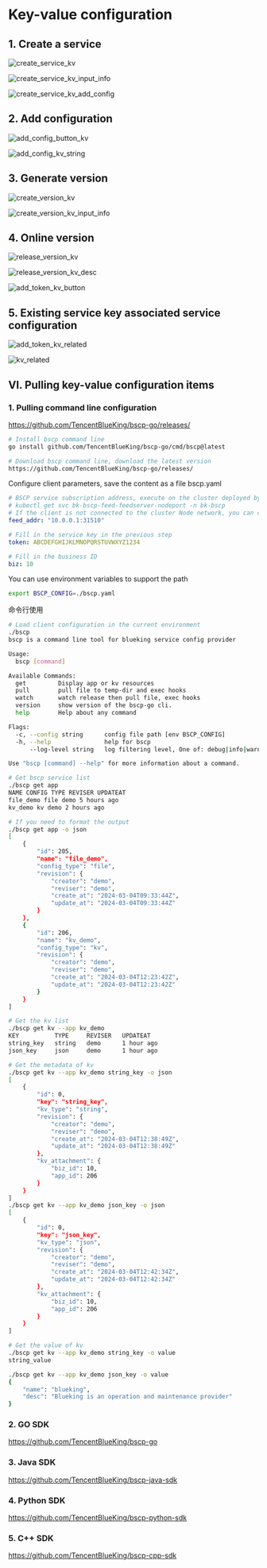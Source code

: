 # Key-value configuration
## 1. Create a service

![create_service_kv](../Image/create_service_kv.png)

![create_service_kv_input_info](../Image/create_service_kv_input_info.png)

![create_service_kv_add_config](../Image/create_service_kv_add_config.png)
## 2. Add configuration

![add_config_button_kv](../Image/add_config_button_kv.png)

![add_config_kv_string](../Image/add_config_kv_string.png)

## 3. Generate version

![create_version_kv](../Image/create_version_kv.png)

![create_version_kv_input_info](../Image/create_version_kv_input_info.png)

## 4. Online version

![release_version_kv](../Image/release_version_kv.png)

![release_version_kv_desc](../Image/release_version_kv_desc.png)

![add_token_kv_button](../Image/add_token_kv_button.png)

## 5. Existing service key associated service configuration

![add_token_kv_related](../Image/add_token_kv_related.png)

![kv_related](../Image/kv_related.png)

## VI. Pulling key-value configuration items

### 1. Pulling command line configuration

https://github.com/TencentBlueKing/bscp-go/releases/

```bash
# Install bscp command line
go install github.com/TencentBlueKing/bscp-go/cmd/bscp@latest

# Download bscp command line, download the latest version
https://github.com/TencentBlueKing/bscp-go/releases/
```

Configure client parameters, save the content as a file bscp.yaml

```yaml
# BSCP service subscription address, execute on the cluster deployed by BSCP background (by default, under the "BlueKing" project of the container provider), execute the following command to obtain:
# kubectl get svc bk-bscp-feed-feedserver-nodeport -n bk-bscp
# If the client is not connected to the cluster Node network, you can configure LoadBalancer for the feedserver by yourself
feed_addr: "10.0.0.1:31510"

# Fill in the service key in the previous step
token: ABCDEFGHIJKLMNOPQRSTUVWXYZ1234

# Fill in the business ID
biz: 10
```

You can use environment variables to support the path

```bash
export BSCP_CONFIG=./bscp.yaml
```

命令行使用

```bash
# Load client configuration in the current environment
./bscp
bscp is a command line tool for blueking service config provider

Usage:
  bscp [command]

Available Commands:
  get         Display app or kv resources
  pull        pull file to temp-dir and exec hooks
  watch       watch release then pull file, exec hooks
  version     show version of the bscp-go cli.
  help        Help about any command

Flags:
  -c, --config string      config file path [env BSCP_CONFIG]
  -h, --help               help for bscp
      --log-level string   log filtering level, One of: debug|info|warn|error. (default info)

Use "bscp [command] --help" for more information about a command.

# Get bscp service list
./bscp get app
NAME CONFIG TYPE REVISER UPDATEAT
file_demo file demo 5 hours ago
kv_demo kv demo 2 hours ago

# If you need to format the output
./bscp get app -o json
[
    {
        "id": 205,
        "name": "file_demo",
        "config_type": "file",
        "revision": {
            "creator": "demo",
            "reviser": "demo",
            "create_at": "2024-03-04T09:33:44Z",
            "update_at": "2024-03-04T09:33:44Z"
        }
    },
    {
        "id": 206,
        "name": "kv_demo",
        "config_type": "kv",
        "revision": {
            "creator": "demo",
            "reviser": "demo",
            "create_at": "2024-03-04T12:23:42Z",
            "update_at": "2024-03-04T12:23:42Z"
        }
    }
]

# Get the kv list
./bscp get kv --app kv_demo
KEY          TYPE     REVISER   UPDATEAT   
string_key   string   demo      1 hour ago   
json_key     json     demo      1 hour ago

# Get the metadata of kv
./bscp get kv --app kv_demo string_key -o json
[
    {
        "id": 0,
        "key": "string_key",
        "kv_type": "string",
        "revision": {
            "creator": "demo",
            "reviser": "demo",
            "create_at": "2024-03-04T12:38:49Z",
            "update_at": "2024-03-04T12:38:49Z"
        },
        "kv_attachment": {
            "biz_id": 10,
            "app_id": 206
        }
    }
]
./bscp get kv --app kv_demo json_key -o json
[
    {
        "id": 0,
        "key": "json_key",
        "kv_type": "json",
        "revision": {
            "creator": "demo",
            "reviser": "demo",
            "create_at": "2024-03-04T12:42:34Z",
            "update_at": "2024-03-04T12:42:34Z"
        },
        "kv_attachment": {
            "biz_id": 10,
            "app_id": 206
        }
    }
]

# Get the value of kv
./bscp get kv --app kv_demo string_key -o value
string_value

./bscp get kv --app kv_demo json_key -o value
{
    "name": "blueking",
    "desc": "Blueking is an operation and maintenance provider"
}

```



### 2. GO SDK
https://github.com/TencentBlueKing/bscp-go

### 3. Java SDK
https://github.com/TencentBlueKing/bscp-java-sdk

### 4. Python SDK
https://github.com/TencentBlueKing/bscp-python-sdk

### 5. C++ SDK
https://github.com/TencentBlueKing/bscp-cpp-sdk
